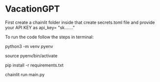 # VacationGPT

First create a chainlit folder inside that create secrets.toml file and provide your API KEY as api_key= "sk......."

To run the code follow the steps in terminal:

python3 -m venv pyenv  

source pyenv/bin/activate    

pip install -r requirements.txt 

chainlit run main.py  
